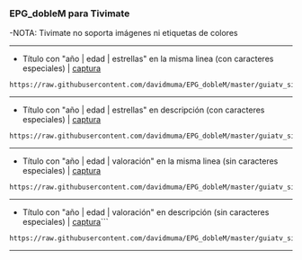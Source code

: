 ### EPG_dobleM para Tivimate
-NOTA: Tivimate no soporta imágenes ni etiquetas de colores
***
- Título con "año | edad | estrellas" en la misma linea (con caracteres especiales) | [captura](https://raw.githubusercontent.com/davidmuma/Canales_dobleM/master/Varios/EPG/Tivimate.jpg)
```
https://raw.githubusercontent.com/davidmuma/EPG_dobleM/master/guiatv_sincolor.xml.gz
```
***
- Título con "año | edad | estrellas" en descripción (con caracteres especiales) | [captura](https://raw.githubusercontent.com/davidmuma/Canales_dobleM/master/Varios/EPG/Tivimate1.jpg)
```
https://raw.githubusercontent.com/davidmuma/EPG_dobleM/master/guiatv_sincolor1.xml.gz
```
***
- Título con "año | edad | valoración" en la misma linea (sin caracteres especiales) | [captura](https://raw.githubusercontent.com/davidmuma/Canales_dobleM/master/Varios/EPG/Tivimate2.jpg)
```
https://raw.githubusercontent.com/davidmuma/EPG_dobleM/master/guiatv_sincolor2.xml.gz
```
***
- Título con "año | edad | valoración" en descripción (sin caracteres especiales) | [captura](https://raw.githubusercontent.com/davidmuma/Canales_dobleM/master/Varios/EPG/Tivimate3.jpg)```
```
https://raw.githubusercontent.com/davidmuma/EPG_dobleM/master/guiatv_sincolor3.xml.gz
```
***
